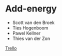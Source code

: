 # Add-energy

- Scott van den Broek
- Ties Hogenboom
- Pawel Kellner
- Thies van der Zon

[Trello](https://trello.com/b/yfcmdVdI/add-energy)
